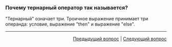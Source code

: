 ### Почему тернарный оператор так называется?

"Тернарный" означает три. Троичное выражение принимает три операнда: условие, выражение "then" и выражение "else".

---

<div align="right">
<a href="26.md">Предыдущий вопрос</a> | <a href="28.md">Следующий вопрос</a>
</div>
